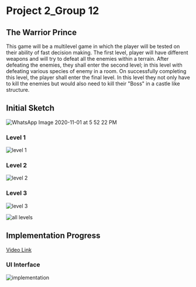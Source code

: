 # Project 2_Group 12

## The Warrior Prince
This game will be a multilevel game in which the player will be tested on their ability of fast decision making. The first level, player will have different weapons and will try 
to defeat all the enemies within a terrain. After defeating the enemies, they shall enter the second level; in this level with defeating various species of enemy in a room. On
successfully completing this level, the player shall enter the final level. In this level they not only have to kill the enemies but would also need to kill their "Boss" in a 
castle like structure.

## Initial Sketch

![WhatsApp Image 2020-11-01 at 5 52 22 PM](https://user-images.githubusercontent.com/56169161/97818950-1edfe480-1c6b-11eb-945b-1480b0f9aba0.jpeg)

### Level 1
![level 1](https://user-images.githubusercontent.com/56169161/97818652-2f8f5b00-1c69-11eb-9db1-41bc18928838.jpeg)

### Level 2
![level 2](https://user-images.githubusercontent.com/56169161/97818659-38802c80-1c69-11eb-9af3-0b1975d835fe.jpeg)

### Level 3
![level 3](https://user-images.githubusercontent.com/56169161/97818661-3c13b380-1c69-11eb-8313-956d0bd29fba.jpeg)

![all levels](https://user-images.githubusercontent.com/56169161/97818648-2a321080-1c69-11eb-891b-41c92f0f54c7.jpeg)

## Implementation Progress
[Video Link](https://youtu.be/fKnDLWXsRtU)

### UI Interface
![implementation](https://user-images.githubusercontent.com/55362861/97819082-1c31bf00-1c6c-11eb-9ec1-1524c1a63e35.JPG)
